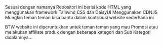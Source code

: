 Sesuai dengan namanya Repositori ini berisi kode HTML yang menggunakan framework Tailwind CSS dan DaisyUI Menggunakan CDNJS
Mungkin teman teman bisa bantu dalam kontribusi website sederhana ini


BTW website ini diperuntukkan untuk teman teman yang mau Promosi atau melakukan affiliate produk dengan beberapa kategori dan Sub Kategori didalamnya...
